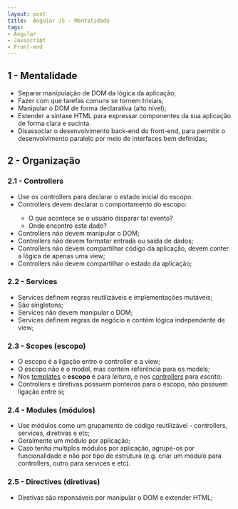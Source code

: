 ```yaml
---
layout: post
title:  Angular JS - Mentalidade
tags:
- Angular
- Javascript
- Front-end
---
```


<h2 id="1-Mentalidade">1 - Mentalidade</h2>

<ul>
  <li>Separar manipulação de DOM da lógica da aplicação;</li>
  <li>Fazer com que tarefas comuns se tornem triviais;</li>
  <li>Manipular o DOM de forma declarativa (alto nível);</li>
  <li>Estender a sintaxe HTML para expressar componentes da sua aplicação de forma clara e sucinta.</li>
  <li>Disassociar o desenvolvimento back-end do front-end, para permitir o desenvolvimento paralelo por meio de interfaces bem definidas;</li>
</ul>

<h2 id="2-Organização">2 - Organização</h2>

<h3 id="2.1-Controllers">2.1 - Controllers</h3>

<ul>
  <li>Use os controllers para declarar o estado inicial do escopo.</li>
  <li>Controllers devem declarar o comportamento do escopo:</li>
  <ul>
    <li>O que acontece se o usuário disparar tal evento?</li>
    <li>Onde encontro este dado?</li>
  </ul>
  <li>Controllers não devem manipular o DOM;</li>
  <li>Controllers não devem formatar entrada ou saída de dados;</li>
  <li>Controllers não devem compartilhar código da aplicação, devem conter a lógica de apenas uma view;</li>
  <li>Controllers não devem compartilhar o estado da aplicação;</li>
</ul>

<h3 id="2.2-Services">2.2 - Services</h3>

<ul>
  <li>Services definem regras reutilizáveis e implementações mutáveis;</li>
  <li>São singletons;</li>
  <li>Services não devem manipular o DOM;</li>
  <li>Services definem regras de negócio e contém lógica independente de view;</li>
</ul>

<h3 id="2.3-Scopes">2.3 - Scopes (escopo)</h3>

<ul>
  <li>O escopo é a ligação entro o controller e a view;</li>
  <li>O escopo não é o model, mas contém referência para os models;</li>
  <li>Nos <u>templates</u> o <strong>escopo</strong> é para <em>leitura</em>, e nos <u>controllers</u> para <em>escrita</em>;</li>
  <li>Controllers e diretivas possuem ponteiros para o escopo, não possuem ligação entre si;</li>
</ul>

<h3 id="2.4-Modules">2.4 - Modules (módulos)</h3>

<ul>
  <li>Use módulos como um grupamento de código reutilizável - controllers, services, diretivas e etc;</li>
  <li>Geralmente um módulo por aplicação;</li>
  <li>Caso tenha multiplos módulos por aplicação, agrupe-os por funcionalidade e não por tipo de estrutura (e.g. criar um módulo para controllers, outro para services e etc).</li>
</ul>


<h3 id="2.5-Directives">2.5 - Directives (diretivas)</h3>

<ul>
  <li>Diretivas são reponsáveis por manipular o DOM e extender HTML;</li>
</ul>

